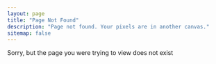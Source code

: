 ```yaml
---
layout: page
title: "Page Not Found"
description: "Page not found. Your pixels are in another canvas."
sitemap: false
---  
```


Sorry, but the page you were trying to view does not exist 
